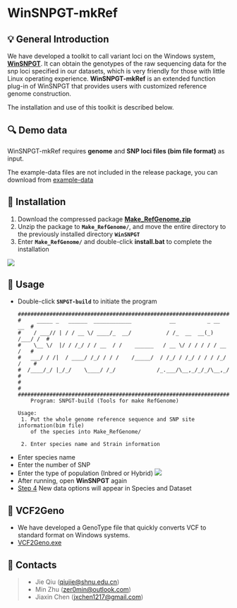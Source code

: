 # WinSNPGT-mkRef

## 💡 General Introduction
We have developed a toolkit to call variant loci on the Windows system, **[WinSNPGT](https://github.com/Min-Zer0/WinSNPGT)**. It can obtain the genotypes of the raw sequencing data for the snp loci specified in our datasets, which is very friendly for those with little Linux operating experience. **WinSNPGT-mkRef** is an extended function plug-in of WinSNPGT that provides users with customized reference genome construction.

The installation and use of this toolkit is described below.

## 🔍 Demo data
WinSNPGT-mkRef requires **genome** and **SNP loci files (bim file format)** as input. 

The example-data files are not included in the release package, you can download from [example-data](https://figshare.com/articles/dataset/_b_Genome_file_for_SNPGT_make_Ref_b_/24557083)


## 🌟 Installation

1. Download the compressed package **[Make_RefGenome.zip](https://github.com/Min-Zer0/WinSNPGT-mkRef/raw/main/Make_RefGenome.zip)**
2. Unzip the package to **`Make_RefGenome/`**, and move the entire directory to the previously installed directory **`WinSNPGT`**
3. Enter **`Make_RefGenome/`** and double-click **install.bat** to complete the installation

![](https://img-blog.csdnimg.cn/a91f4fe314734f58a72dac7b54a9678e.png)


## 🌟 Usage
- Double-click **`SNPGT-build`** to initiate the program
	```black
	#########################################################################
	#     _____ _   ______  ____________            __          _ __    __  #
	#    / ___// | / / __ \/ ____/_  __/           / /_  __  __(_) /___/ /  #
	#    \__ \/  |/ / /_/ / / __  / /    ______   / __ \/ / / / / / __  /   #
	#   ___/ / /|  / ____/ /_/ / / /    /_____/  / /_/ / /_/ / / / /_/ /    #
	#  /____/_/ |_/_/    \____/ /_/             /_.___/\__,_/_/_/\__,_/     #
	#                                                                       #
	#########################################################################
		Program: SNPGT-build (Tools for make RefGenome)
	
	Usage:
	 1. Put the whole genome reference sequence and SNP site information(bim file)
	    of the species into Make_RefGenome/
	
	 2. Enter species name and Strain information
	```
- Enter species name
- Enter the number of SNP
- Enter the type of population (Inbred or Hybrid)
![](https://img-blog.csdnimg.cn/b4fd852232f1439cba5d4e3d5cf320c1.png)
- After running, open **WinSNPGT** again
- [Step 4](https://github.com/Min-Zer0/WinSNPGT/blob/main/README.md#step-4-select-species-and-dataset) New data options will appear in Species and Dataset

## 🌟 VCF2Geno
- We have developed a GenoType file that quickly converts VCF to standard format on Windows systems.
- [VCF2Geno.exe](https://github.com/Min-Zer0/WinSNPGT-mkRef/blob/main/VCF2Geno.exe)
  
## 👥 Contacts
> - Jie Qiu (qiujie@shnu.edu.cn)  
> - Min Zhu (zer0min@outlook.com)  
> - Jiaxin Chen (jxchen1217@gmail.com)
